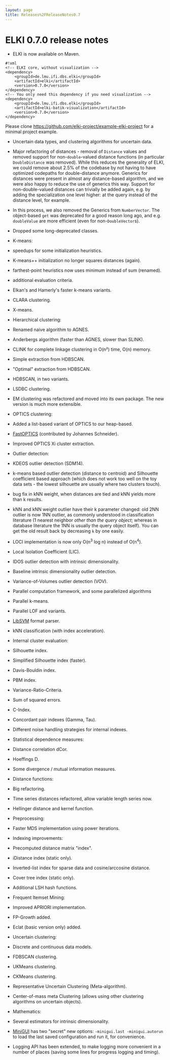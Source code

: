 ```yaml
---
layout: page
title: Releases%2FReleaseNotes0.7
---
```



ELKI 0.7.0 release notes
========================

-   ELKI is now available on Maven.

<!-- -->

    #!xml
    <!-- ELKI core, without visualization -->
    <dependency>
        <groupId>de.lmu.ifi.dbs.elki</groupId>
        <artifactId>elki</artifactId>
        <version>0.7.0</version>
    </dependency>
    <!-- You only need this dependency if you need visualization -->
    <dependency>
        <groupId>de.lmu.ifi.dbs.elki</groupId>
        <artifactId>elki-batik-visualization</artifactId>
        <version>0.7.0</version>
    </dependency>

Please clone https://github.com/elki-project/example-elki-project for a minimal project example.

-   Uncertain data types, and clustering algorithms for uncertain data.

-   Major refactoring of distances - removal of `Distance` values and removed support for non-`double`-valued distance functions (in particular `DoubleDistance` was removed). While this reduces the generality of ELKI, we could remove about 2.5% of the codebase by not having to have optimized codepaths for double-distance anymore. Generics for distances were present in almost any distance-based algorithm, and we were also happy to reduce the use of generics this way. Support for non-double-valued distances can trivially be added again, e.g. by adding the specialization one level higher: at the query instead of the distance level, for example.
-   In this process, we also removed the Generics from `NumberVector`. The object-based `get` was deprecated for a good reason long ago, and e.g. `doubleValue` are more efficient (even for non-`DoubleVector`s).

-   Dropped some long-deprecated classes.

-   K-means:
-   speedups for some initialization heuristics.
-   K-means++ initialization no longer squares distances (again).
-   farthest-point heuristics now uses minimum instead of sum (renamed).
-   additional evaluation criteria.
-   Elkan's and Hamerly's faster k-means variants.
-   CLARA clustering.
-   X-means.
-   Hierarchical clustering:
-   Renamed naive algorithm to AGNES.
-   Anderbergs algorithm (faster than AGNES, slower than SLINK).
-   CLINK for complete linkage clustering in O(n²) time, O(n) memory.
-   Simple extraction from HDBSCAN.
-   "Optimal" extraction from HDBSCAN.
-   HDBSCAN, in two variants.
-   LSDBC clustering.
-   EM clustering was refactored and moved into its own package. The new version is much more extensible.
-   OPTICS clustering:
-   Added a list-based variant of OPTICS to our heap-based.
-   [FastOPTICS](./FastOPTICS) (contributed by Johannes Schneider).
-   Improved OPTICS Xi cluster extraction.

-   Outlier detection:
-   KDEOS outlier detection (SDM14).
-   k-means based outlier detection (distance to centroid) and Silhouette coefficient based approach (which does not work too well on the toy data sets - the lowest silhouette are usually where two clusters touch).
-   bug fix in kNN weight, when distances are tied and kNN yields more than k results.
-   kNN and kNN weight outlier have their k parameter changed: old 2NN outlier is now 1NN outlier, as commonly understood in classification literature (1 nearest neighbor *other than the query object*; whereas in database literature the 1NN is usually the query object itself). You can get the old result back by decreasing `k` by one easily.
-   LOCI implementation is now only O(n<sup>3</sup> log n) instead of O(n<sup>4</sup>).
-   Local Isolation Coefficient (LIC).
-   IDOS outlier detection with intrinsic dimensionality.
-   Baseline intrinsic dimensionality outlier detection.
-   Variance-of-Volumes outlier detection (VOV).

-   Parallel computation framework, and some parallelized algorithms
-   Parallel k-means.
-   Parallel LOF and variants.

-   [LibSVM](./LibSVM) format parser.

-   kNN classification (with index acceleration).

-   Internal cluster evaluation:
-   Silhouette index.
-   Simplified Silhouette index (faster).
-   Davis-Bouldin index.
-   PBM index.
-   Variance-Ratio-Criteria.
-   Sum of squared errors.
-   C-Index.
-   Concordant pair indexes (Gamma, Tau).
-   Different noise handling strategies for internal indexes.

-   Statistical dependence measures:
-   Distance correlation dCor.
-   Hoeffings D.
-   Some divergence / mutual information measures.

-   Distance functions:
-   Big refactoring.
-   Time series distances refactored, allow variable length series now.
-   Hellinger distance and kernel function.

-   Preprocessing:
-   Faster MDS implementation using power iterations.

-   Indexing improvements:
-   Precomputed distance matrix "index".
-   iDistance index (static only).
-   Inverted-list index for sparse data and cosine/arccosine distance.
-   Cover tree index (static only).
-   Additional LSH hash functions.

-   Frequent Itemset Mining:
-   Improved APRIORI implementation.
-   FP-Growth added.
-   Eclat (basic version only) added.

-   Uncertain clustering:
-   Discrete and continuous data models.
-   FDBSCAN clustering.
-   UKMeans clustering.
-   CKMeans clustering.
-   Representative Uncertain Clustering (Meta-algorithm).
-   Center-of-mass meta Clustering (allows using other clustering algorithms on uncertain objects).

-   Mathematics:
-   Several estimators for intrinsic dimensionality.

-   [MiniGUI](./MiniGUI) has two "secret" new options: `-minigui.last -minigui.autorun` to load the last saved configuration and run it, for convenience.

-   Logging API has been extended, to make logging more convenient in a number of places (saving some lines for progress logging and timing).


